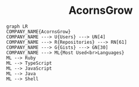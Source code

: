 <h1 align="center">AcornsGrow</h1>

```mermaid
graph LR
COMPANY_NAME{AcornsGrow}
COMPANY_NAME ---> U{Users} ---> UN[4]
COMPANY_NAME ---> R{Repositories} ---> RN[61]
COMPANY_NAME ---> G{Gists} ---> GN[30]
COMPANY_NAME ---> ML{Most Used<br>Languages}
ML --> Ruby
ML --> TypeScript
ML --> JavaScript
ML --> Java
ML --> Shell
```
